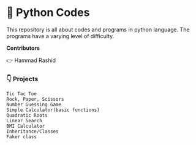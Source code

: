 # :snake: Python Codes

This repository is all about codes and programs in python language. The programs have a varying level of difficulty. 

**Contributors**

   :point_right: Hammad Rashid
    
### 👇 Projects

    Tic Tac Toe
    Rock, Paper, Scissors
    Number Guessing Game
    Simple Calculator(basic functions)
    Quadratic Roots
    Linear Search
    BMI Calculator
    Inheritance/Classes
    Faker class
